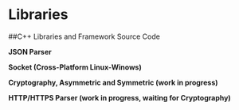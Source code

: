 # Libraries
##C++ Libraries and Framework Source Code

**JSON Parser**

**Socket (Cross-Platform Linux-Winows)**

**Cryptography, Asymmetric and Symmetric (work in progress)**

**HTTP/HTTPS Parser (work in progress, waiting for Cryptography)**
